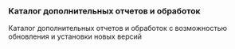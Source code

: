 ### Каталог дополнительных отчетов и обработок
Каталог дополнительных отчетов и обработок с возможностью обновления и установки новых версий
